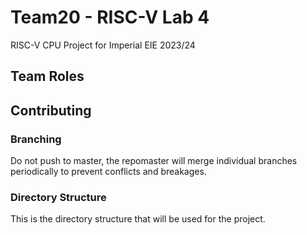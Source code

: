 # Team20 - RISC-V Lab 4
RISC-V CPU Project for Imperial EIE 2023/24

## Team Roles

## Contributing

### Branching
Do not push to master, the repomaster will merge individual branches periodically to prevent conflicts and breakages.

### Directory Structure
This is the directory structure that will be used for the project.
